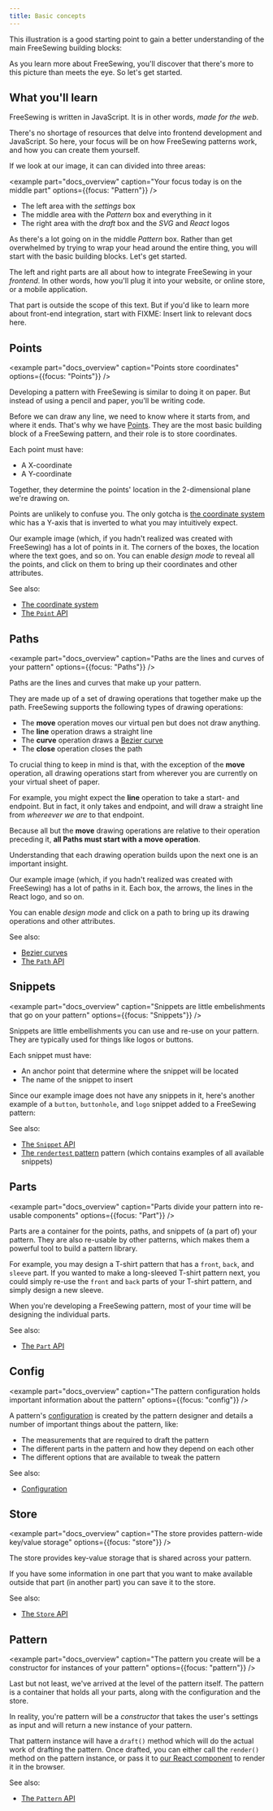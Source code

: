 ```yaml
---
title: Basic concepts
---
```


This illustration is a good starting point to gain a better understanding of the main FreeSewing building blocks:

<example part="docs_overview" caption="A schematic overview of FreeSewing" />

As you learn more about FreeSewing, you'll discover that there's more to this picture than meets the eye. So let's get started.

## What you'll learn

FreeSewing is written in JavaScript. It is in other words, *made for the web*.

There's no shortage of resources that delve into frontend development and JavaScript. So here, your focus will be on how FreeSewing patterns work, and how you can create them yourself.

If we look at our image, it can can divided into three areas:

<example part="docs_overview" caption="Your focus today is on the middle part" options={{focus: "Pattern"}} />

- The left area with the *settings* box
- The middle area with the *Pattern* box and everything in it
- The right area with the *draft* box and the *SVG* and *React* logos

As there's a lot going on in the middle *Pattern* box. Rather than get overwhelmed by trying to wrap your head around the entire thing, you will start with the basic building blocks. Let's get started.

<note>

The left and right parts are all about how to integrate FreeSewing in your *frontend*. In other words, how you'll plug it into your website, or online store, or a mobile application.

That part is outside the scope of this text. But if you'd like to learn more about front-end integration, start with FIXME: Insert link to relevant docs here.

</Note>

## Points

<example part="docs_overview" caption="Points store coordinates" options={{focus: "Points"}} />

Developing a pattern with FreeSewing is similar to doing it on paper. But instead of using a pencil and paper, you'll be writing code.

Before we can draw any line, we need to know where it starts from, and where it ends. That's why we have [Points](/api/points). They are the most basic building block of a FreeSewing pattern, and their role is to store coordinates.

Each point must have:

- A X-coordinate
- A Y-coordinate

Together, they determine the points' location in the 2-dimensional plane we're drawing on.

<note>

Points are unlikely to confuse you. The only gotcha is [the coordinate system](/concepts/coordinates) whic has a Y-axis that is inverted to what you may intuitively expect.

</Note>

<tip>

Our example image (which, if you hadn't realized was created with FreeSewing) has a lot of points in it. The corners of the boxes, the location where the text goes, and so on. You can enable *design mode* to reveal all the points, and click on them to bring up their coordinates and other attributes.

</Tip>

See also:

- [The coordinate system](/concepts/coordinates)
- [The `Point` API](/api/point)

## Paths

<example part="docs_overview" caption="Paths are the lines and curves of your pattern" options={{focus: "Paths"}} />

Paths are the lines and curves that make up your pattern.

They are made up of a set of drawing operations that together make up the path. FreeSewing supports the following types of drawing operations:

- The **move** operation moves our virtual pen but does not draw anything.
- The **line** operation draws a straight line
- The **curve** operation draws a [Bezier curve](/concepts/beziercurves) 
- The **close** operation closes the path

To crucial thing to keep in mind is that, with the exception of the **move** operation, all drawing operations start from wherever you are currently on your virtual sheet of paper.

For example, you might expect the **line** operation to take a start- and endpoint. But in fact, it only takes and endpoint, and will draw a straight line from *whereever we are* to that endpoint.

Because all but the **move** drawing operations are relative to their operation preceding it, **all Paths must start with a move operation**.

Understanding that each drawing operation builds upon the next one is an important insight.

<tip>

Our example image (which, if you hadn't realized was created with FreeSewing) has a lot of paths in it. Each box, the arrows, the lines in the React logo, and so on.

You can enable *design mode* and click on a path to bring up its drawing operations and other attributes.

</Tip>

See also:

- [Bezier curves](/concepts/beziercurves)
- [The `Path` API](/api/path)

## Snippets

<example part="docs_overview" caption="Snippets are little embelishments that go on your pattern" options={{focus: "Snippets"}} />

Snippets are little embellishments you can use and re-use on your pattern. They are typically used for things like logos or buttons.

Each snippet must have:

- An anchor point that determine where the snippet will be located
- The name of the snippet to insert

Since our example image does not have any snippets in it, here's another example of a `button`, `buttonhole`, and `logo` snippet added to a FreeSewing pattern:

<example part="snippet" caption="An example of the use of snippets" />

See also:

- [The `Snippet` API](/api/snippet)
- [The `rendertest` pattern](/pakages/rendertest) pattern (which contains examples of all available snippets)

## Parts

<example part="docs_overview" caption="Parts divide your pattern into re-usable components" options={{focus: "Part"}} />

Parts are a container for the points, paths, and snippets of (a part of) your pattern. They are also re-usable by other patterns, which makes them a powerful tool to build a pattern library.

For example, you may design a T-shirt pattern that has a `front`, `back`, and `sleeve` part. If you wanted to make a long-sleeved T-shirt pattern next, you could simply re-use the `front` and `back` parts of your T-shirt pattern, and simply design a new sleeve.

When you're developing a FreeSewing pattern, most of your time will be designing the individual parts.

See also:

- [The `Part` API](/api/part)

## Config

<example part="docs_overview" caption="The pattern configuration holds important information about the pattern" options={{focus: "config"}} />

A pattern's [configuration](/config) is created by the pattern designer and details a number of important things about the pattern, like:

- The measurements that are required to draft the pattern
- The different parts in the pattern and how they depend on each other
- The different options that are available to tweak the pattern

See also:

- [Configuration](/config)

## Store

<example part="docs_overview" caption="The store provides pattern-wide key/value storage" options={{focus: "store"}} />

The store provides key-value storage that is shared across your pattern.

If you have some information in one part that you want to make available outside that part (in another part) you can save it to the store.

See also:

- [The `Store` API](/api/part)

## Pattern

<example part="docs_overview" caption="The pattern you create will be a constructor for instances of your pattern" options={{focus: "pattern"}} />

Last but not least, we've arrived at the level of the pattern itself. The pattern is a container that holds all your parts, along with the configuration and the store.

In reality, you're pattern will be a *constructor* that takes the user's settings as input and will return a new instance of your pattern.

That pattern instance will have a `draft()` method which will do the actual work of drafting the pattern. Once drafted, you can either call the `render()` method on the pattern instance, or pass it to [our React component](/packages/components) to render it in the browser.

See also:

- [The `Pattern` API](/api/part)